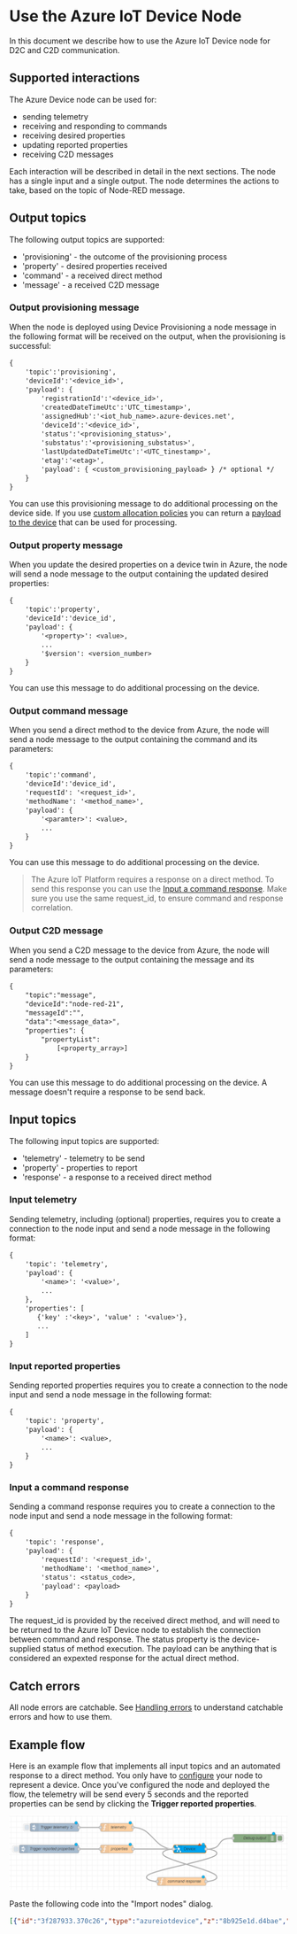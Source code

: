# Use the Azure IoT Device Node
In this document we describe how to use the Azure IoT Device node for D2C and C2D communication.

## Supported interactions
The Azure Device node can be used for:
- sending telemetry
- receiving and responding to commands
- receiving desired properties
- updating reported properties
- receiving C2D messages

Each interaction will be described in detail in the next sections. The node has a single input and a single output. The node determines the actions to take, based on the topic of Node-RED message.

## Output topics
The following output topics are supported:
- 'provisioning' - the outcome of the provisioning process
- 'property' - desired properties received
- 'command' - a received direct method
- 'message' - a received C2D message

### Output provisioning message
When the node is deployed using Device Provisioning a node message in the following format will be received on the output, when the provisioning is successful:

```
{
    'topic':'provisioning',
    'deviceId':'<device_id>',
    'payload': {
        'registrationId':'<device_id>',
        'createdDateTimeUtc':'UTC_timestamp>',
        'assignedHub':'<iot_hub_name>.azure-devices.net',
        'deviceId':'<device_id>',
        'status':'<provisioning_status>',
        'substatus':'<provisioning_substatus>',
        'lastUpdatedDateTimeUtc':'<UTC_tinestamp>',
        'etag':'<etag>',
        'payload': { <custom_provisioning_payload> } /* optional */
    }
}
```

You can use this provisioning message to do additional processing on the device side. If you use [custom allocation policies](https://docs.microsoft.com/en-us/azure/iot-dps/how-to-use-custom-allocation-policies) you can return a [payload to the device](https://docs.microsoft.com/en-us/azure/iot-dps/how-to-send-additional-data) that can be used for processing.

### Output property message
When you update the desired properties on a device twin in Azure, the node will send a node message to the output containing the updated desired properties:

```
{
    'topic':'property',
    'deviceId':'device_id',
    'payload': {
        '<property>': <value>,
        ...
        '$version': <version_number>
    }
}
```

You can use this message to do additional processing on the device.

### Output command message
When you send a direct method to the device from Azure, the node will send a node message to the output containing the command and its parameters:

```
{
    'topic':'command',
    'deviceId':'device_id',
    'requestId': '<request_id>',
    'methodName': '<method_name>',
    'payload': {
        '<paramter>': <value>,
        ...
    }
}
```

You can use this message to do additional processing on the device.
> The Azure IoT Platform requires a response on a direct method. To send this response you can use the [Input a command response](./USE.md#input-a-command-response). Make sure you use the same request_id, to ensure command and response correlation.

### Output C2D message
When you send a C2D message to the device from Azure, the node will send a node message to the output containing the message and its parameters:

```
{
    "topic":"message",
    "deviceId":"node-red-21",
    "messageId":"",
    "data":"<message_data>",
    "properties": {
        "propertyList":
            [<property_array>]
    }
}
```

You can use this message to do additional processing on the device. A message doesn't require a response to be send back.

## Input topics
The following input topics are supported:
- 'telemetry' - telemetry to be send
- 'property' - properties to report
- 'response' - a response to a received direct method


### Input telemetry
Sending telemetry, including (optional) properties, requires you to create a connection to the node input and send a node message in the following format:

```
{
    'topic': 'telemetry',
    'payload': { 
        '<name>': '<value>',
        ...
    },
    'properties': [                                           
       {'key' :'<key>', 'value' : '<value>'},
       ...
    ]
}
```


### Input reported properties
Sending reported properties requires you to create a connection to the node input and send a node message in the following format:

```
{
    'topic': 'property',
    'payload': { 
        '<name>': <value>,
        ...
    }
}
```

### Input a command response
Sending a command response requires you to create a connection to the node input and send a node message in the following format:

```
{
    'topic': 'response',
    'payload': { 
        'requestId': '<request_id>',
        'methodName': '<method_name>',
        'status': <status_code>,
        'payload': <payload>
    }
}
```

The request_id is provided by the received direct method, and will need to be returned to the Azure IoT Device node to establish the connection between command and response.
The status property is the device-supplied status of method execution. The payload can be anything that is considered an expexted response for the actual direct method.

## Catch errors
All node errors are catchable. See [Handling errors](https://nodered.org/docs/user-guide/handling-errors#catchable-errors) to understand catchable errors and how to use them.

## Example flow
Here is an example flow that implements all input topics and an automated response to a direct method. You only have to [configure](./CONFIGURE.md) your node to represent a device. Once you've configured the node and deployed the flow, the telemetry will be send every 5 seconds and the reported properties can be send by clicking the **Trigger reported properties**.

![Azure IoT Device node example](images/example-flow.png)

Paste the following code into the "Import nodes" dialog.
```json
[{"id":"3f287933.370c26","type":"azureiotdevice","z":"8b925e1d.d4bae","deviceid":"","pnpModelid":"","connectiontype":"","authenticationmethod":"","iothub":"","isIotcentral":false,"scopeid":"","enrollmenttype":"","saskey":"","certname":"","keyname":"","protocol":"mqtt","methods":[{"name":"blink"}],"DPSpayload":"","gatewayHostname":"","caname":"","cert":"","key":"","ca":"","x":740,"y":180,"wires":[["3b324938.562456","91745865.1dcbf8"]]},{"id":"3b324938.562456","type":"debug","z":"8b925e1d.d4bae","name":"Debug output","active":true,"tosidebar":true,"console":false,"tostatus":false,"complete":"true","targetType":"full","x":980,"y":140,"wires":[]},{"id":"d25d0bac.bc1648","type":"inject","z":"8b925e1d.d4bae","name":"Trigger telemetry","topic":"","payload":"","payloadType":"date","repeat":"5","crontab":"","once":true,"onceDelay":0.1,"x":240,"y":100,"wires":[["222c0397.643f0c"]]},{"id":"222c0397.643f0c","type":"function","z":"8b925e1d.d4bae","name":"telemetry","func":"msg = {\n    'topic': 'telemetry',\n    'payload': {'humidity': Math.round(10000*Math.random())/100,\n        'temperature': 20 + (Math.round(2500*Math.random())/100),\n        'pressure': 850 + (Math.round(35000*Math.random())/100)\n    }\n}\nreturn msg;","outputs":1,"noerr":0,"x":470,"y":100,"wires":[["3f287933.370c26"]]},{"id":"9973fed2.6ba9b","type":"inject","z":"8b925e1d.d4bae","name":"Trigger reported properties","topic":"","payload":"","payloadType":"date","repeat":"","crontab":"","once":false,"onceDelay":0.1,"x":220,"y":180,"wires":[["3a505702.e59f38"]]},{"id":"3a505702.e59f38","type":"function","z":"8b925e1d.d4bae","name":"properties","func":"msg = {\n    'topic': 'property',\n    'payload': { 'fanSpeed': {'value':120},\n        'voltage': {'value':5},\n        'current': {'value':55},\n        'irSwitch': {'value':true}\n    }\n}\nreturn msg;","outputs":1,"noerr":0,"x":470,"y":180,"wires":[["3f287933.370c26"]]},{"id":"91745865.1dcbf8","type":"function","z":"8b925e1d.d4bae","name":"command response","func":"if (msg.topic == \"command\") {\n   var responseMsg = {\n       \"topic\": \"response\",\n       \"payload\": {\n            \"requestId\": msg.payload.requestId,\n            \"methodName\": msg.payload.methodName,\n            \"status\": 200,\n            \"payload\": msg.payload.payload\n       }\n   };\n   return responseMsg;\n}\n","outputs":1,"noerr":0,"x":710,"y":300,"wires":[["3f287933.370c26"]]}]
```